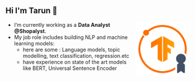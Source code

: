 ## Hi I'm Tarun 👋

<a> <img align="Right" width="150" height="150" src="https://github.com/Tarun280896/Tarun280896/blob/master/AR_Tarun/162191404774.png?raw=true"></a>
* I’m currently working as a **Data Analyst** **@Shopalyst**.
* My job role includes building NLP and machine learning models:
    - here are some : Language models, topic modelling, text classification, regression.etc
    - have experience on state of the art models like  BERT, Universal Sentence Encoder 
<!--
**Tarun280896/Tarun280896** is a ✨ _special_ ✨ repository because its `README.md` (this file) appears on your GitHub profile.

Here are some ideas to get you started:

- 🔭 I’m currently working on ...
- 🌱 I’m currently learning ...
- 👯 I’m looking to collaborate on ...
- 🤔 I’m looking for help with ...
- 💬 Ask me about ...
- 📫 How to reach me: ...
- 😄 Pronouns: ...
- ⚡ Fun fact: ...
-->
